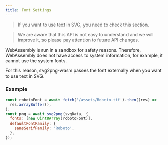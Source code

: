 ```yaml
---
title: Font Settings
---
```


> If you want to use text in SVG, you need to check this section.

> We are aware that this API is not easy to understand and we will improve it, so please pay attention to future API changes.

WebAssembly is run in a sandbox for safety reasons. Therefore, WebAssembly does not have access to system information, for example, it cannot use the system fonts.

For this reason, svg2png-wasm passes the font externally when you want to use text in SVG.

### Example

```js
const robotoFont = await fetch('/assets/Roboto.ttf').then((res) =>
  res.arrayBuffer(),
);
const png = await svg2png(svgData, {
  fonts: [new Uint8Array(robotoFont)],
  defaultFontFamily: {
    sansSerifFamily: 'Roboto',
  },
});
```
